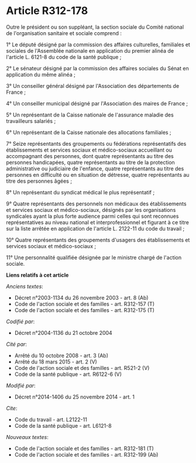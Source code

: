 # Article R312-178

Outre le président ou son suppléant, la section sociale du Comité national de l'organisation sanitaire et sociale comprend : 

1° Le député désigné par la commission des affaires culturelles, familiales et sociales de l'Assemblée nationale en
application du premier alinéa de l'article L. 6121-8 du code de la santé publique ; 

2° Le sénateur désigné par la commission des affaires sociales du Sénat en application du même alinéa ; 

3° Un conseiller général désigné par l'Association des départements de France ; 

4° Un conseiller municipal désigné par l'Association des maires de France ; 

5° Un représentant de la Caisse nationale de l'assurance maladie des travailleurs salariés ; 

6° Un représentant de la Caisse nationale des allocations familiales ; 

7° Seize représentants des groupements ou fédérations représentatifs des établissements et services sociaux et médico-sociaux
accueillant ou accompagnant des personnes, dont quatre représentants au titre des personnes handicapées, quatre représentants
au titre de la protection administrative ou judiciaire de l'enfance, quatre représentants au titre des personnes en
difficulté ou en situation de détresse, quatre représentants au titre des personnes âgées ; 

8° Un représentant du syndicat médical le plus représentatif ; 

9° Quatre représentants des personnels non médicaux des établissements et services sociaux et médico-sociaux, désignés par
les organisations syndicales ayant la plus forte audience parmi celles qui sont reconnues représentatives au niveau national
et interprofessionnel et figurant à ce titre sur la liste arrêtée en application de l'article L. 2122-11 du code du
travail ; 

10° Quatre représentants des groupements d'usagers des établissements et services sociaux et médico-sociaux ; 

11° Une personnalité qualifiée désignée par le ministre chargé de l'action sociale.

**Liens relatifs à cet article**

_Anciens textes_:

  - Décret n°2003-1134 du 26 novembre 2003 - art. 8 (Ab)
  - Code de l'action sociale et des familles - art. R312-157 (T)
  - Code de l'action sociale et des familles - art. R312-175 (T)

_Codifié par_:

  - Décret n°2004-1136 du 21 octobre 2004

_Cité par_:

  - Arrêté du 10 octobre 2008 - art. 3 (Ab)
  - Arrêté du 18 mars 2015 - art. 2 (V)
  - Code de l'action sociale et des familles - art. R521-2 (V)
  - Code de la santé publique - art. R6122-6 (V)

_Modifié par_:

  - Décret n°2014-1406 du 25 novembre 2014 - art. 1

_Cite_:

  - Code du travail - art. L2122-11
  - Code de la santé publique - art. L6121-8

_Nouveaux textes_:

  - Code de l'action sociale et des familles - art. R312-181 (T)
  - Code de l'action sociale et des familles - art. R312-199 (Ab)
